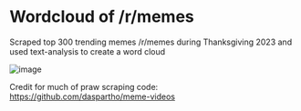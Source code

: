 # Wordcloud of /r/memes
Scraped top 300 trending memes /r/memes during Thanksgiving 2023 and used text-analysis to create a word cloud

![image](https://github.com/hifive1278/meme_wordcloud/assets/106018830/149e32d3-403b-4701-b64d-ba5e03adacc2)

Credit for much of praw scraping code: https://github.com/daspartho/meme-videos
